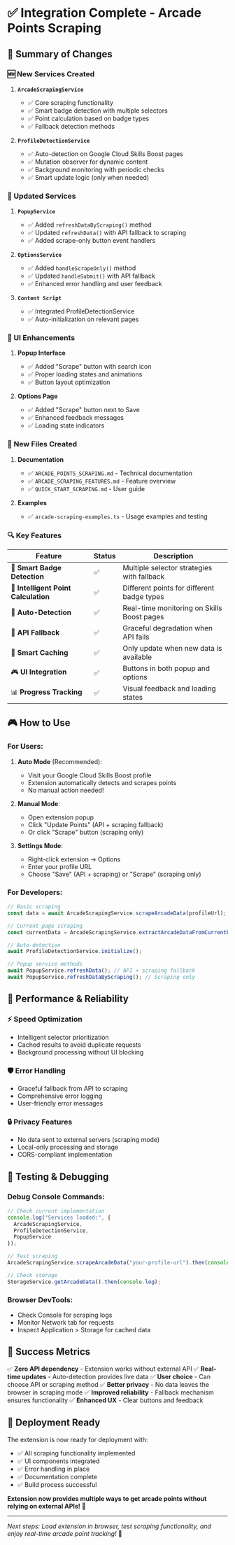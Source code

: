 # ✅ Integration Complete - Arcade Points Scraping

## 🎉 Summary of Changes

### 🆕 New Services Created

1. **`ArcadeScrapingService`**
   - ✅ Core scraping functionality
   - ✅ Smart badge detection with multiple selectors
   - ✅ Point calculation based on badge types
   - ✅ Fallback detection methods

2. **`ProfileDetectionService`**
   - ✅ Auto-detection on Google Cloud Skills Boost pages
   - ✅ Mutation observer for dynamic content
   - ✅ Background monitoring with periodic checks
   - ✅ Smart update logic (only when needed)

### 🔧 Updated Services

1. **`PopupService`**
   - ✅ Added `refreshDataByScraping()` method
   - ✅ Updated `refreshData()` with API fallback to scraping
   - ✅ Added scrape-only button event handlers

2. **`OptionsService`**
   - ✅ Added `handleScrapeOnly()` method
   - ✅ Updated `handleSubmit()` with API fallback
   - ✅ Enhanced error handling and user feedback

3. **`Content Script`**
   - ✅ Integrated ProfileDetectionService
   - ✅ Auto-initialization on relevant pages

### 🎨 UI Enhancements

1. **Popup Interface**
   - ✅ Added "Scrape" button with search icon
   - ✅ Proper loading states and animations
   - ✅ Button layout optimization

2. **Options Page**
   - ✅ Added "Scrape" button next to Save
   - ✅ Enhanced feedback messages
   - ✅ Loading state indicators

### 📁 New Files Created

1. **Documentation**
   - ✅ `ARCADE_POINTS_SCRAPING.md` - Technical documentation
   - ✅ `ARCADE_SCRAPING_FEATURES.md` - Feature overview
   - ✅ `QUICK_START_SCRAPING.md` - User guide

2. **Examples**
   - ✅ `arcade-scraping-examples.ts` - Usage examples and testing

### 🔍 Key Features

| Feature | Status | Description |
|---------|--------|-------------|
| 🎯 **Smart Badge Detection** | ✅ | Multiple selector strategies with fallback |
| 🧮 **Intelligent Point Calculation** | ✅ | Different points for different badge types |
| 🤖 **Auto-Detection** | ✅ | Real-time monitoring on Skills Boost pages |
| 🔄 **API Fallback** | ✅ | Graceful degradation when API fails |
| 💾 **Smart Caching** | ✅ | Only update when new data is available |
| 🎮 **UI Integration** | ✅ | Buttons in both popup and options |
| 📊 **Progress Tracking** | ✅ | Visual feedback and loading states |

## 🎮 How to Use

### For Users:

1. **Auto Mode** (Recommended):
   - Visit your Google Cloud Skills Boost profile
   - Extension automatically detects and scrapes points
   - No manual action needed!

2. **Manual Mode**:
   - Open extension popup
   - Click "Update Points" (API + scraping fallback)
   - Or click "Scrape" button (scraping only)

3. **Settings Mode**:
   - Right-click extension → Options
   - Enter your profile URL
   - Choose "Save" (API + scraping) or "Scrape" (scraping only)

### For Developers:

```javascript
// Basic scraping
const data = await ArcadeScrapingService.scrapeArcadeData(profileUrl);

// Current page scraping
const currentData = ArcadeScrapingService.extractArcadeDataFromCurrentPage();

// Auto-detection
await ProfileDetectionService.initialize();

// Popup service methods
await PopupService.refreshData(); // API + scraping fallback
await PopupService.refreshDataByScraping(); // Scraping only
```

## 🚀 Performance & Reliability

### ⚡ Speed Optimization
- Intelligent selector prioritization
- Cached results to avoid duplicate requests
- Background processing without UI blocking

### 🛡️ Error Handling
- Graceful fallback from API to scraping
- Comprehensive error logging
- User-friendly error messages

### 🔒 Privacy Features
- No data sent to external servers (scraping mode)
- Local-only processing and storage
- CORS-compliant implementation

## 🧪 Testing & Debugging

### Debug Console Commands:
```javascript
// Check current implementation
console.log("Services loaded:", {
  ArcadeScrapingService,
  ProfileDetectionService,
  PopupService
});

// Test scraping
ArcadeScrapingService.scrapeArcadeData("your-profile-url").then(console.log);

// Check storage
StorageService.getArcadeData().then(console.log);
```

### Browser DevTools:
- Check Console for scraping logs
- Monitor Network tab for requests
- Inspect Application > Storage for cached data

## 🎯 Success Metrics

✅ **Zero API dependency** - Extension works without external API
✅ **Real-time updates** - Auto-detection provides live data
✅ **User choice** - Can choose API or scraping method
✅ **Better privacy** - No data leaves the browser in scraping mode
✅ **Improved reliability** - Fallback mechanism ensures functionality
✅ **Enhanced UX** - Clear buttons and feedback

## 🏁 Deployment Ready

The extension is now ready for deployment with:
- ✅ All scraping functionality implemented
- ✅ UI components integrated
- ✅ Error handling in place
- ✅ Documentation complete
- ✅ Build process successful

**Extension now provides multiple ways to get arcade points without relying on external APIs! 🎉**

---

*Next steps: Load extension in browser, test scraping functionality, and enjoy real-time arcade point tracking!* 🚀
